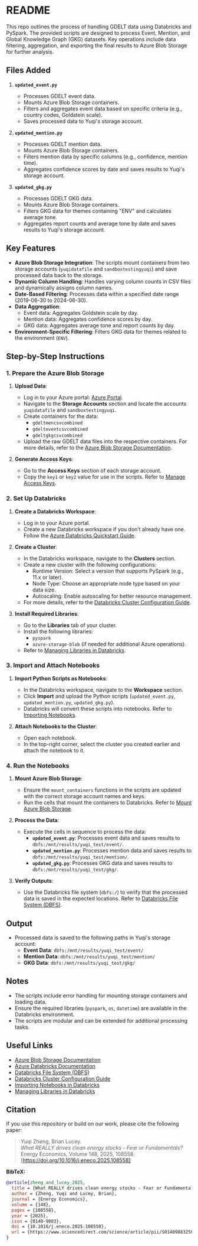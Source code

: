 # README
This repo outlines the process of handling GDELT data using Databricks and PySpark. The provided scripts are designed to process Event, Mention, and Global Knowledge Graph (GKG) datasets. Key operations include data filtering, aggregation, and exporting the final results to Azure Blob Storage for further analysis.

## Files Added
1. **`updated_event.py`**
   - Processes GDELT event data.
   - Mounts Azure Blob Storage containers.
   - Filters and aggregates event data based on specific criteria (e.g., country codes, Goldstein scale).
   - Saves processed data to Yuqi's storage account.

2. **`updated_mention.py`**
   - Processes GDELT mention data.
   - Mounts Azure Blob Storage containers.
   - Filters mention data by specific columns (e.g., confidence, mention time).
   - Aggregates confidence scores by date and saves results to Yuqi's storage account.

3. **`updated_gkg.py`**
   - Processes GDELT GKG data.
   - Mounts Azure Blob Storage containers.
   - Filters GKG data for themes containing "ENV" and calculates average tone.
   - Aggregates report counts and average tone by date and saves results to Yuqi's storage account.

## Key Features
- **Azure Blob Storage Integration**: The scripts mount containers from two storage accounts (`yuqidatafile` and `sandboxtestingyuqi`) and save processed data back to the storage.
- **Dynamic Column Handling**: Handles varying column counts in CSV files and dynamically assigns column names.
- **Date-Based Filtering**: Processes data within a specified date range (2019-06-30 to 2024-06-30).
- **Data Aggregation**:
  - Event data: Aggregates Goldstein scale by day.
  - Mention data: Aggregates confidence scores by day.
  - GKG data: Aggregates average tone and report counts by day.
- **Environment-Specific Filtering**: Filters GKG data for themes related to the environment (`ENV`).

## Step-by-Step Instructions

### 1. Prepare the Azure Blob Storage
1. **Upload Data**:
   - Log in to your Azure portal: [Azure Portal](https://portal.azure.com/).
   - Navigate to the **Storage Accounts** section and locate the accounts `yuqidatafile` and `sandboxtestingyuqi`.
   - Create containers for the data:
     - `gdeltmencsvcombined`
     - `gdelteventcsvcombined`
     - `gdeltgkgcsvcombined`
   - Upload the raw GDELT data files into the respective containers. For more details, refer to the [Azure Blob Storage Documentation](https://learn.microsoft.com/en-us/azure/storage/blobs/).

2. **Generate Access Keys**:
   - Go to the **Access Keys** section of each storage account.
   - Copy the `key1` or `key2` value for use in the scripts. Refer to [Manage Access Keys](https://learn.microsoft.com/en-us/azure/storage/common/storage-account-keys-manage).

### 2. Set Up Databricks
1. **Create a Databricks Workspace**:
   - Log in to your Azure portal.
   - Create a new Databricks workspace if you don’t already have one. Follow the [Azure Databricks Quickstart Guide](https://docs.azure.cn/en-us/databricks/getting-started).

2. **Create a Cluster**:
   - In the Databricks workspace, navigate to the **Clusters** section.
   - Create a new cluster with the following configurations:
     - Runtime Version: Select a version that supports PySpark (e.g., 11.x or later).
     - Node Type: Choose an appropriate node type based on your data size.
     - Autoscaling: Enable autoscaling for better resource management.
   - For more details, refer to the [Databricks Cluster Configuration Guide](https://learn.microsoft.com/en-us/azure/databricks/clusters/).

3. **Install Required Libraries**:
   - Go to the **Libraries** tab of your cluster.
   - Install the following libraries:
     - `pyspark`
     - `azure-storage-blob` (if needed for additional Azure operations).
   - Refer to [Managing Libraries in Databricks](https://learn.microsoft.com/en-us/azure/databricks/libraries/).

### 3. Import and Attach Notebooks
1. **Import Python Scripts as Notebooks**:
   - In the Databricks workspace, navigate to the **Workspace** section.
   - Click **Import** and upload the Python scripts (`updated_event.py`, `updated_mention.py`, `updated_gkg.py`).
   - Databricks will convert these scripts into notebooks. Refer to [Importing Notebooks](https://docs.databricks.com/aws/en/notebooks/share-code).

2. **Attach Notebooks to the Cluster**:
   - Open each notebook.
   - In the top-right corner, select the cluster you created earlier and attach the notebook to it.

### 4. Run the Notebooks
1. **Mount Azure Blob Storage**:
   - Ensure the `mount_containers` functions in the scripts are updated with the correct storage account names and keys.
   - Run the cells that mount the containers to Databricks. Refer to [Mount Azure Blob Storage](https://learn.microsoft.com/en-us/azure/databricks/data/data-sources/azure/azure-storage).

2. **Process the Data**:
   - Execute the cells in sequence to process the data:
     - **`updated_event.py`**: Processes event data and saves results to `dbfs:/mnt/results/yuqi_test/event/`.
     - **`updated_mention.py`**: Processes mention data and saves results to `dbfs:/mnt/results/yuqi_test/mention/`.
     - **`updated_gkg.py`**: Processes GKG data and saves results to `dbfs:/mnt/results/yuqi_test/gkg/`.

3. **Verify Outputs**:
   - Use the Databricks file system (`dbfs:/`) to verify that the processed data is saved in the expected locations. Refer to [Databricks File System (DBFS)](https://learn.microsoft.com/en-us/azure/databricks/dbfs/).

## Output
- Processed data is saved to the following paths in Yuqi's storage account:
  - **Event Data**: `dbfs:/mnt/results/yuqi_test/event/`
  - **Mention Data**: `dbfs:/mnt/results/yuqi_test/mention/`
  - **GKG Data**: `dbfs:/mnt/results/yuqi_test/gkg/`

## Notes
- The scripts include error handling for mounting storage containers and loading data.
- Ensure the required libraries (`pyspark`, `os`, `datetime`) are available in the Databricks environment.
- The scripts are modular and can be extended for additional processing tasks.

## Useful Links
- [Azure Blob Storage Documentation](https://learn.microsoft.com/en-us/azure/storage/blobs/)
- [Azure Databricks Documentation](https://learn.microsoft.com/en-us/azure/databricks/)
- [Databricks File System (DBFS)](https://learn.microsoft.com/en-us/azure/databricks/dbfs/)
- [Databricks Cluster Configuration Guide](https://learn.microsoft.com/en-us/azure/databricks/clusters/)
- [Importing Notebooks in Databricks](https://docs.databricks.com/aws/en/notebooks/share-code)
- [Managing Libraries in Databricks](https://learn.microsoft.com/en-us/azure/databricks/libraries/)

## Citation

If you use this repository or build on our work, please cite the following paper:

> Yuqi Zheng, Brian Lucey.  
> *What REALLY drives clean energy stocks - Fear or Fundamentals?*  
> Energy Economics, Volume 148, 2025, 108558.  
> [https://doi.org/10.1016/j.eneco.2025.108558]

**BibTeX:**
```bibtex
@article{zheng_and_lucey_2025,
  title = {What REALLY drives clean energy stocks - Fear or Fundamentals?},
  author = {Zheng, Yuqi and Lucey, Brian},
  journal = {Energy Economics},
  volume = {148},
  pages = {108558},
  year = {2025},
  issn = {0140-9883},
  doi = {10.1016/j.eneco.2025.108558},
  url = {https://www.sciencedirect.com/science/article/pii/S0140988325003822}
}
